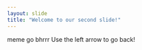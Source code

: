 ```yaml
---
layout: slide
title: "Welcome to our second slide!"
---
```

meme go bhrrr
Use the left arrow to go back!
